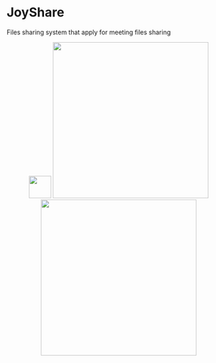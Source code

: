 # JoyShare
Files sharing system that apply for meeting files sharing
<p align="center">
  <img src="https://github.com/yesuntianyi/JoyShare/blob/master/JoyShare_screenshot/files.jpg" width="50"/>
  <img src="https://github.com/yesuntianyi/JoyShare/blob/master/JoyShare_screenshot/share.jpg" width="350"/>
  <img src="https://github.com/yesuntianyi/JoyShare/blob/master/JoyShare_screenshot/userinfo.jpg" width="350"/>
</p>
